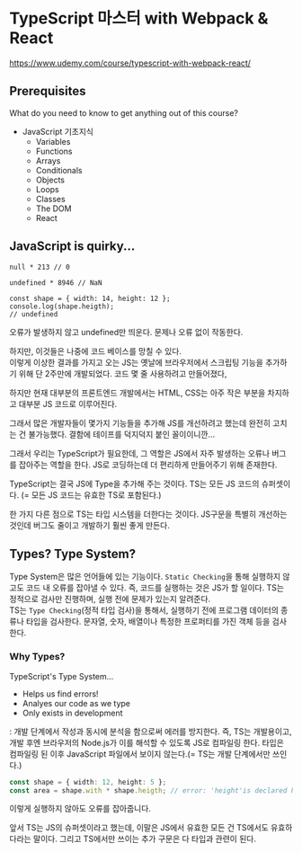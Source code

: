 # TypeScript 마스터 with Webpack & React

https://www.udemy.com/course/typescript-with-webpack-react/

## Prerequisites

What do you need to know to get anything out of this course?

-   JavaScript 기초지식
    -   Variables
    -   Functions
    -   Arrays
    -   Conditionals
    -   Objects
    -   Loops
    -   Classes
    -   The DOM
    -   React

## JavaScript is quirky...

```
null * 213 // 0

undefined * 8946 // NaN

const shape = { width: 14, height: 12 };
console.log(shape.heigth);
// undefined
```

오류가 발생하지 않고 undefined만 띄운다.
문제나 오류 없이 작동한다.

하지만, 이것들은 나중에 코드 베이스를 망칠 수 있다.  
이렇게 이상한 결과를 가지고 오는 JS는 옛날에 브라우저에서 스크립팅 기능을 추가하기 위해 단 2주만에 개발되었다. 코드 몇 줄 사용하려고 만들어졌다,

하지만 현재 대부분의 프론트엔드 개발에서는 HTML, CSS는 아주 작은 부분을 차지하고 대부분 JS 코드로 이루어진다.

그래서 많은 개발자들이 몇가지 기능들을 추가해 JS를 개선하려고 했는데 완전히 고치는 건 불가능했다. 결함에 테이프를 덕지덕지 붙인 꼴이이니깐...

그래서 우리는 TypeScript가 필요한데, 그 역할은 JS에서 자주 발생하는 오류나 버그를 잡아주는 역할을 한다. JS로 코딩하는데 더 편리하게 만들어주기 위해 존재한다.

TypeScript는 결국 JS에 Type을 추가해 주는 것이다.
TS는 모든 JS 코드의 슈퍼셋이다. (= 모든 JS 코드는 유효한 TS로 포함된다.)

한 가지 다른 점으로 TS는 타입 시스템을 더한다는 것이다. JS구문을 특별히 개선하는 것인데 버그도 줄이고 개발하기 훨씬 좋게 만든다.

## Types? Type System?

Type System은 많은 언어들에 있는 기능이다. `Static Checking`을 통해 실행하지 않고도 코드 내 오류를 잡아낼 수 있다. 즉, 코드를 실행하는 것은 JS가 할 일이다. TS는 정적으로 검사만 진행하며, 실행 전에 문제가 있는지 알려준다.  
TS는 `Type Checking`(정적 타입 검사)을 통해서, 실행하기 전에 프로그램 데이터의 종류나 타입을 검사한다. 문자열, 숫자, 배열이나 특정한 프로퍼티를 가진 객체 등을 검사한다.

### Why Types?

TypeScript's Type System...

-   Helps us find errors!
-   Analyes our code as we type
-   Only exists in development

: 개발 단계에서 작성과 동시에 분석을 함으로써 에러를 방지한다.
즉, TS는 개발용이고, 개발 후엔 브라우저의 Node.js가 이를 해석할 수 있도록 JS로 컴파일링 한다.
타입은 컴파일링 된 이후 JavaScript 파일에서 보이지 않는다.(= TS는 개발 단계에서만 쓰인다.)

```ts
const shape = { width: 12, height: 5 };
const area = shape.with * shape.heigth; // error: 'height'is declared here.
```

이렇게 실행하지 않아도 오류를 잡아줍니다.

앞서 TS는 JS의 슈퍼셋이라고 했는데, 이말은 JS에서 유효한 모든 건 TS에서도 유효하다라는 말이다. 그리고 TS에서만 쓰이는 추가 구문은 다 타입과 관련이 된다.
